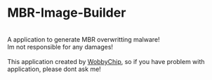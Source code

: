 # MBR-Image-Builder
<br /> A application to generate MBR overwritting malware!
<br /> Im not responsible for any damages!
<br />
<br />
This application created by [WobbyChip](
https://youtube.com/c/WobbyChip), so if you have problem with application, please dont ask me!
